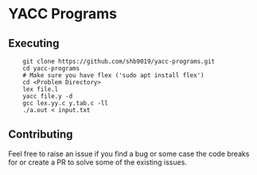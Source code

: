 # YACC Programs

## Executing

```
    git clone https://github.com/shb9019/yacc-programs.git
    cd yacc-programs
    # Make sure you have flex ('sudo apt install flex')
    cd <Problem Directory>
    lex file.l
    yacc file.y -d
    gcc lex.yy.c y.tab.c -ll
    ./a.out < input.txt
```

## Contributing

Feel free to raise an issue if you find a bug or some case the code breaks for
or create a PR to solve some of the existing issues.